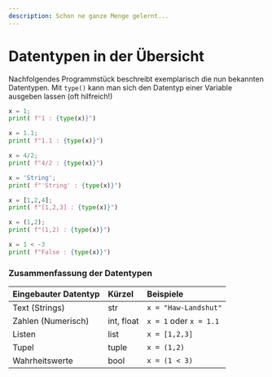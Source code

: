 ```yaml
---
description: Schon ne ganze Menge gelernt...
---
```


# Datentypen in der Übersicht

Nachfolgendes Programmstück beschreibt exemplarisch die nun bekannten Datentypen. Mit `type()` kann man sich den Datentyp einer Variable ausgeben lassen \(oft hilfreich!\)

```python
x = 1; 
print( f"1 : {type(x)}")

x = 1.1; 
print( f"1.1 : {type(x)}")

x = 4/2; 
print( f"4/2 : {type(x)}")

x = 'String'; 
print( f"'String' : {type(x)}")

x = [1,2,4]; 
print( f"[1,2,3] : {type(x)}")

x = (1,2);
print( f"(1,2) : {type(x)}")

x = 1 < -3
print( f"False : {type(x)}")
```

### Zusammenfassung der Datentypen



| Eingebauter Datentyp | Kürzel | Beispiele |
| :--- | :--- | :--- |
| Text \(Strings\) | str | `x = "Haw-Landshut"` |
| Zahlen \(Numerisch\) | int, float | `x = 1` oder `x = 1.1` |
| Listen | list | `x = [1,2,3]` |
| Tupel | tuple | `x = (1,2)` |
| Wahrheitswerte  | bool | `x = (1 < 3)` |





